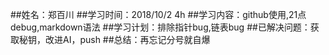##姓名：郑百川
##学习时间：2018/10/2 4h
##学习内容：github使用,21点debug,markdown语法
##学习计划：排除指针bug,链表bug
##已解决问题：获取秘钥，改进AI，push
##总结：再忘记分号就自爆
